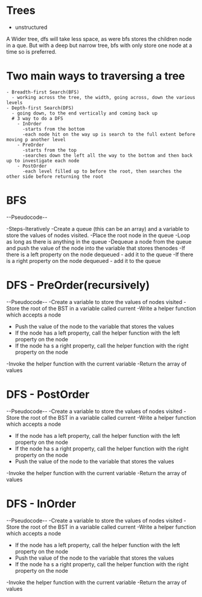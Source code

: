 # Trees

-   unstructured

A Wider tree, dfs will take less space, as were bfs stores the children node in a que.
But with a deep but narrow tree, bfs with only store one node at a time so is preferred.

# Two main ways to traversing a tree

    - Breadth-first Search(BFS)
      - working across the tree, the width, going across, down the various levels
    - Depth-first Search(DFS)
      - going down, to the end vertically and coming back up
      # 3 way to do a DFS
        - InOrder
          -starts from the bottom
          -each node hit on the way up is search to the full extent before moving p another level
        - PreOrder
          -starts from the top
          -searches down the left all the way to the bottom and then back up to investigate each node
        - PostOrder
          -each level filled up to before the root, then searches the other side before returning the root

# BFS

--Pseudocode--

-Steps-Iteratively
-Create a queue (this can be an array) and a variable to store the values of nodes visited.
-Place the root node in the queue
-Loop as long as there is anything in the queue
-Dequeue a node from the queue and push the value of the node into the variable that stores thenodes
-If there is a left property on the node dequeued - add it to the queue
-If there is a right property on the node dequeued - add it to the queue

# DFS - PreOrder(recursively)

--Pseudocode--
-Create a variable to store the values of nodes visited
-Store the root of the BST in a variable called current
-Write a helper function which accepts a node

-   Push the value of the node to the variable that stores the values
-   If the node has a left property, call the helper function with the left property on the node
-   If the node ha s a right property, call the helper function with the right property on the node

-Invoke the helper function with the current variable
-Return the array of values

# DFS - PostOrder

--Pseudocode--
-Create a variable to store the values of nodes visited
-Store the root of the BST in a variable called current
-Write a helper function which accepts a node

-   If the node has a left property, call the helper function with the left property on the node
-   If the node ha s a right property, call the helper function with the right property on the node
-   Push the value of the node to the variable that stores the values

-Invoke the helper function with the current variable
-Return the array of values

# DFS - InOrder

--Pseudocode--
-Create a variable to store the values of nodes visited
-Store the root of the BST in a variable called current
-Write a helper function which accepts a node

-   If the node has a left property, call the helper function with the left property on the node
-   Push the value of the node to the variable that stores the values
-   If the node ha s a right property, call the helper function with the right property on the node

-Invoke the helper function with the current variable
-Return the array of values
